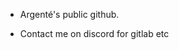 - Argenté's public github.

- Contact me on discord for gitlab etc

<!---
ArgentePublic/ArgentePublic is a ✨ special ✨ repository because its `README.md` (this file) appears on your GitHub profile.
You can click the Preview link to take a look at your changes.
--->
